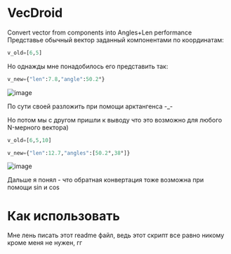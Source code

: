 # VecDroid
Convert vector from components into Angles+Len performance
Представье обычный вектор заданный компонентами по координатам:
```python
v_old=[6,5]
```
Но однажды мне понадобилось его представить так:
```python
v_new={"len":7.8,"angle":50.2°}
```
![image](https://user-images.githubusercontent.com/52743561/186671920-35a74f17-9016-4913-ab95-7e8ac198947e.png)

По сути своей разложить при помощи арктангенса -_-

Но потом мы с другом пришли к выводу что это возможно для любого N-мерного вектора)

```python
v_old=[6,5,10]
```

```python
v_new={"len":12.7,"angles":[50.2°,38°]}
```

![image](https://user-images.githubusercontent.com/52743561/186673871-971749a2-9765-4152-9442-5671300658c8.png)

Дальше я понял - что обратная конвертация тоже возможна при помощи sin и cos
# Как использовать
Мне лень писать этот readme файл, ведь этот скрипт все равно никому кроме меня не нужен, гг
